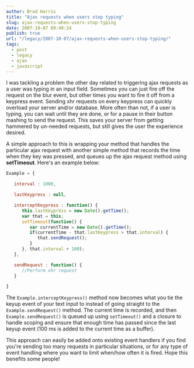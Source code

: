 ```yaml
---
author: Brad Harris
title: "Ajax requests when users stop typing"
slug: ajax-requests-when-users-stop-typing
date: 2007-10-07 09:49:24
publish: true
url: "/legacy/2007-10-07/ajax-requests-when-users-stop-typing/"
tags:
  - post
  - legacy
  - ajax
  - javascript
---
```


I was tackling a problem the other day related to triggering ajax requests as a user was typing in an input field.  Sometimes you can just fire off the request on the blur event, but other times you want to fire it off from a keypress event.  Sending xhr requests on every keypress can quickly overload your server and/or database.  More often than not, if a user is typing, you can wait until they are done, or for a pause in their button mashing to send the request.  This saves your server from getting hammered by un-needed requests, but still gives the user the experience desired.

A simple approach to this is wrapping your method that handles the particular ajax request with another simple method that records the time when they key was pressed, and queues up the ajax request method using **setTimeout**.  Here's an example below:

```javascript
Example = {

   interval : 1000,

   lastKeypress : null,

   interceptKeypress : function() {
      this.lastKeypress = new Date().getTime();
      var that = this;
      setTimeout(function() {
         var currentTime = new Date().getTime();
         if(currentTime - that.lastKeypress > that.interval) {
            that.sendRequest();
         }
      }, that.interval + 100);
   },

   sendRequest : function() {
      //Perform xhr request
   }

}
```

The ```Example.interceptKeypress()``` method now becomes what you tie the keyup event of your text input to instead of going straight to the ```Example.sendRequest()``` method.  The current time is recorded, and then ```Example.sendRequest()``` is queued up using ```setTimeout()``` and a closure to handle scoping and ensure that enough time has passed since the last keyup event (100 ms is added to the current time as a buffer).

This approach can easily be added onto existing event handlers if you find you're sending too many requests in particular situations, or for any type of event handling where you want to limit when/how often it is fired.  Hope this benefits some people!

